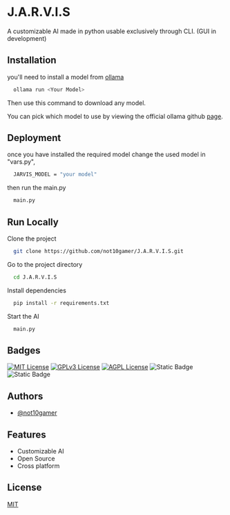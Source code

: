 
# J.A.R.V.I.S

A customizable AI made in python usable exclusively through CLI. (GUI in development)



## Installation

you'll need to install a model from [ollama](https://ollama.com/download/OllamaSetup.exe)

```bash
  ollama run <Your Model>
```

Then use this command to download any model.

You can pick which model to use by viewing the official ollama github [page](https://github.com/ollama/ollama).
    
## Deployment

once you have installed the required model change the used model in "vars.py",

```bash
  JARVIS_MODEL = "your model"
```

then run the main.py

```bash
  main.py
```


## Run Locally

Clone the project

```bash
  git clone https://github.com/not10gamer/J.A.R.V.I.S.git
```

Go to the project directory

```bash
  cd J.A.R.V.I.S
```

Install dependencies

```bash
  pip install -r requirements.txt
```

Start the AI

```bash
  main.py
```


## Badges

[![MIT License](https://img.shields.io/badge/License-MIT-green.svg)](https://choosealicense.com/licenses/mit/)
[![GPLv3 License](https://img.shields.io/badge/License-GPL%20v3-yellow.svg)](https://opensource.org/licenses/)
[![AGPL License](https://img.shields.io/badge/license-AGPL-blue.svg)](http://www.gnu.org/licenses/agpl-3.0)
![Static Badge](https://img.shields.io/badge/Certification--B)
![Static Badge](https://img.shields.io/badge/Grade-B+-green)


## Authors

- [@not10gamer](https://github.com/not10gamer)


## Features

- Customizable AI
- Open Source
- Cross platform


## License

[MIT](https://choosealicense.com/licenses/mit/)

